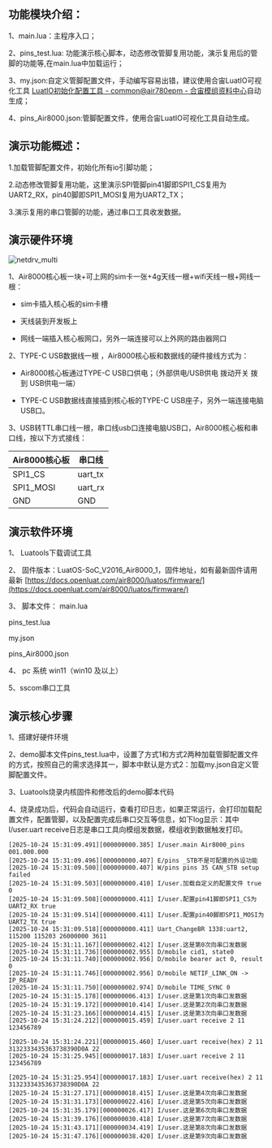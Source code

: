 ## 功能模块介绍：

1、main.lua：主程序入口；

2、pins_test.lua:   功能演示核心脚本，动态修改管脚复用功能，演示复用后的管脚的功能等,在main.lua中加载运行；

3、my.json:自定义管脚配置文件，手动编写容易出错，建议使用合宙LuatIO可视化工具 [LuatIO初始化配置工具 - common@air780epm - 合宙模组资料中心](https://docs.openluat.com/air780epm/common/luatio/)自动生成；

4、pins_Air8000.json:管脚配置文件，使用合宙LuatIO可视化工具自动生成。

## 演示功能概述：

1.加载管脚配置文件，初始化所有io引脚功能；

2.动态修改管脚复用功能，这里演示SPI管脚pin41脚即SPI1_CS复用为UART2_RX，pin40脚即SPI1_MOSI复用为UART2_TX；

3.演示复用的串口管脚的功能，通过串口工具收发数据。



## 演示硬件环境

![netdrv_multi](https://docs.openluat.com/air8000/product/image/8000核心板.jpg)



1、Air8000核心板一块+可上网的sim卡一张+4g天线一根+wifi天线一根+网线一根：

* sim卡插入核心板的sim卡槽

* 天线装到开发板上

* 网线一端插入核心板网口，另外一端连接可以上外网的路由器网口

2、TYPE-C USB数据线一根 ，Air8000核心板和数据线的硬件接线方式为：

* Air8000核心板通过TYPE-C USB口供电；（外部供电/USB供电 拨动开关 拨到 USB供电一端）

* TYPE-C USB数据线直接插到核心板的TYPE-C USB座子，另外一端连接电脑USB口。 

3、USB转TTL串口线一根，串口线usb口连接电脑USB口，Air8000核心板和串口线，按以下方式接线：

| Air8000核心板 | 串口线     |
| ---------- | ------- |
| SPI1_CS    | uart_tx |
| SPI1_MOSI  | uart_rx |
| GND        | GND     |



## 演示软件环境

1、 Luatools下载调试工具

2、 固件版本：LuatOS-SoC_V2016_Air8000_1，固件地址，如有最新固件请用最新 [https://docs.openluat.com/air8000/luatos/firmware/](https://docs.openluat.com/air8000/luatos/firmware/)

3、 脚本文件：
    main.lua



   pins_test.lua



   my.json



   pins_Air8000.json

4、 pc 系统 win11（win10 及以上）

5、sscom串口工具



## 演示核心步骤

1、搭建好硬件环境

2、demo脚本文件pins_test.lua中，设置了方式1和方式2两种加载管脚配置文件的方式，按照自己的需求选择其一，脚本中默认是方式2：加载my.json自定义管脚配置文件。

3、Luatools烧录内核固件和修改后的demo脚本代码

4、烧录成功后，代码会自动运行，查看打印日志，如果正常运行，会打印加载配置文件，配置管脚，以及配置完成后串口交互等信息，如下log显示：其中 I/user.uart receive日志是串口工具向模组发数据，模组收到数据触发打印。

```
[2025-10-24 15:31:09.491][000000000.385] I/user.main Air8000_pins 001.000.000
[2025-10-24 15:31:09.496][000000000.407] E/pins _STB不是可配置的外设功能
[2025-10-24 15:31:09.500][000000000.407] W/pins pins 35 CAN_STB setup failed
[2025-10-24 15:31:09.503][000000000.410] I/user.加载自定义的配置文件 true 0
[2025-10-24 15:31:09.508][000000000.411] I/user.配置pin41脚即SPI1_CS为UART2_RX true
[2025-10-24 15:31:09.514][000000000.411] I/user.配置pin40脚即SPI1_MOSI为UART2_TX true
[2025-10-24 15:31:09.518][000000000.411] Uart_ChangeBR 1338:uart2, 115200 115203 26000000 3611
[2025-10-24 15:31:11.167][000000002.412] I/user.这是第0次向串口发数据
[2025-10-24 15:31:11.736][000000002.955] D/mobile cid1, state0
[2025-10-24 15:31:11.740][000000002.956] D/mobile bearer act 0, result 0
[2025-10-24 15:31:11.746][000000002.956] D/mobile NETIF_LINK_ON -> IP_READY
[2025-10-24 15:31:11.750][000000002.974] D/mobile TIME_SYNC 0
[2025-10-24 15:31:15.178][000000006.413] I/user.这是第1次向串口发数据
[2025-10-24 15:31:19.172][000000010.414] I/user.这是第2次向串口发数据
[2025-10-24 15:31:23.166][000000014.415] I/user.这是第3次向串口发数据
[2025-10-24 15:31:24.212][000000015.459] I/user.uart receive 2 11 123456789

[2025-10-24 15:31:24.221][000000015.460] I/user.uart receive(hex) 2 11 3132333435363738390D0A 22
[2025-10-24 15:31:25.945][000000017.183] I/user.uart receive 2 11 123456789

[2025-10-24 15:31:25.954][000000017.183] I/user.uart receive(hex) 2 11 3132333435363738390D0A 22
[2025-10-24 15:31:27.171][000000018.415] I/user.这是第4次向串口发数据
[2025-10-24 15:31:31.173][000000022.416] I/user.这是第5次向串口发数据
[2025-10-24 15:31:35.179][000000026.417] I/user.这是第6次向串口发数据
[2025-10-24 15:31:39.176][000000030.418] I/user.这是第7次向串口发数据
[2025-10-24 15:31:43.171][000000034.419] I/user.这是第8次向串口发数据
[2025-10-24 15:31:47.176][000000038.420] I/user.这是第9次向串口发数据


```




